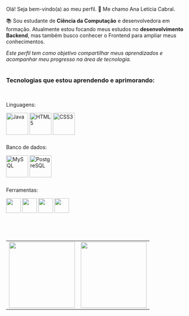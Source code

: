 Olá! Seja bem-vindo(a) ao meu perfil. 👋 
Me chamo Ana Letícia Cabral.

📚 Sou estudante de **Ciência da Computação** e desenvolvedora em formação. 
Atualmente estou focando meus estudos no **desenvolvimento Backend**, mas também busco conhecer o Frontend para ampliar meus conhecimentos.

 *Este perfil tem como objetivo compartilhar meus aprendizados e acompanhar meu progresso na área de tecnologia.*
# 
### Tecnologias que estou aprendendo e aprimorando: 


<div style="display: inline_block;"><br>
 
  Linguagens:    
  
  <img src="https://cdn.jsdelivr.net/gh/devicons/devicon@latest/icons/java/java-original.svg" alt="Java" height="60" />
  <img src="https://cdn.jsdelivr.net/gh/devicons/devicon@latest/icons/html5/html5-original-wordmark.svg" alt="HTML5" height="60" />
  <img src="https://cdn.jsdelivr.net/gh/devicons/devicon@latest/icons/css3/css3-original-wordmark.svg" alt="CSS3" height="60" />

###
Banco de dados: 
  
  <img src="https://cdn.jsdelivr.net/gh/devicons/devicon@latest/icons/mysql/mysql-original-wordmark.svg" alt="MySQL" height="60" />
  <img src="https://cdn.jsdelivr.net/gh/devicons/devicon@latest/icons/postgresql/postgresql-original-wordmark.svg" alt="PostgreSQL" height="60" />

###
Ferramentas:
  
  <img src="https://cdn.jsdelivr.net/gh/devicons/devicon@latest/icons/git/git-plain-wordmark.svg" width="40" />
  <img src="https://cdn.jsdelivr.net/gh/devicons/devicon@latest/icons/github/github-original-wordmark.svg" width="40" />
  <img src="https://cdn.jsdelivr.net/gh/devicons/devicon@latest/icons/netbeans/netbeans-original.svg" width="40" />
  <img src="https://cdn.jsdelivr.net/gh/devicons/devicon@latest/icons/vscode/vscode-original.svg" width="40" />

#
</div>
<br>
<table align="center">
  <tr>
    <td>
      <a href="https://github.com/ana-leticia-cabral">
        <img height="180em" src="https://github-readme-stats-anuraghazra1.vercel.app/api?username=ana-leticia-cabral&show_icons=true&theme=tokyonight" />
      </a>
    </td>
    <td>
      <a href="https://github.com/ana-leticia-cabral">
        <img height="180em" src="https://github-readme-stats-anuraghazra1.vercel.app/api/top-langs/?username=ana-leticia-cabral&layout=compact&langs_count=6&theme=tokyonight" />
      </a>
    </td>
  </tr>
</table>


